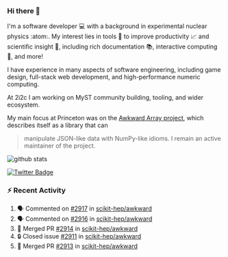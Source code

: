 ### Hi there 👋 

I'm a software developer 💻 with a background in experimental nuclear physics :atom:. My interest lies in tools :wrench: to improve productivity :chart_with_upwards_trend: and scientific insight :telescope:, including rich documentation 📚, interactive computing 🧮, and more! 

I have experience in many aspects of software engineering, including game design, full-stack web development, and high-performance numeric computing. 

At 2i2c I am working on MyST community building, tooling, and wider ecosystem. 

My main focus at Princeton was on the [Awkward Array project](awkward-array.org/), which describes itself as a library that can 
> manipulate JSON-like data with NumPy-like idioms. I remain an active maintainer of the project. 

![github stats](https://github-readme-stats.vercel.app/api?username=agoose77&show_icons=true&hide_rank=true&hide_title=true&bg_color=30,e76445,904e95&text_color=efe3ec&icon_color=efe3ec)
<!--
**agoose77/agoose77** is a ✨ _special_ ✨ repository because its `README.md` (this file) appears on your GitHub profile.

Here are some ideas to get you started:

- 🔭 I’m currently working on ...
- 🌱 I’m currently learning ...
- 👯 I’m looking to collaborate on ...
- 🤔 I’m looking for help with ...
- 💬 Ask me about ...
- 📫 How to reach me: ...
- 😄 Pronouns: ...
- ⚡ Fun fact: ...
-->

[![Twitter Badge](https://img.shields.io/twitter/follow/agoose77?style=flat-square&logo=Twitter&logoColor=white&color=cornflowerblue)](https://twitter.com/agoose77)

### :zap: Recent Activity

<!--START_SECTION:activity-->
1. 🗣 Commented on [#2917](https://github.com/scikit-hep/awkward/issues/2917#issuecomment-1872530407) in [scikit-hep/awkward](https://github.com/scikit-hep/awkward)
2. 🗣 Commented on [#2916](https://github.com/scikit-hep/awkward/issues/2916#issuecomment-1870502175) in [scikit-hep/awkward](https://github.com/scikit-hep/awkward)
3. 🎉 Merged PR [#2914](https://github.com/scikit-hep/awkward/pull/2914) in [scikit-hep/awkward](https://github.com/scikit-hep/awkward)
4. 🔒 Closed issue [#2911](https://github.com/scikit-hep/awkward/issues/2911) in [scikit-hep/awkward](https://github.com/scikit-hep/awkward)
5. 🎉 Merged PR [#2913](https://github.com/scikit-hep/awkward/pull/2913) in [scikit-hep/awkward](https://github.com/scikit-hep/awkward)
<!--END_SECTION:activity-->
